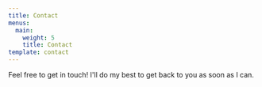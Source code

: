 ```yaml
---
title: Contact
menus:
  main:
    weight: 5
    title: Contact
template: contact
---
```


Feel free to get in touch! I'll do my best to get back to you as soon as I can.

